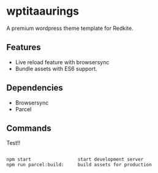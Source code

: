 # wptitaaurings

A premium wordpress theme template for Redkite.

## Features

- Live reload feature with browsersync
- Bundle assets with ES6 support.

## Dependencies

- Browsersync
- Parcel

## Commands

Test!!

<code>
npm start                 start development server
npm run parcel:build:     build assets for production
</code>
